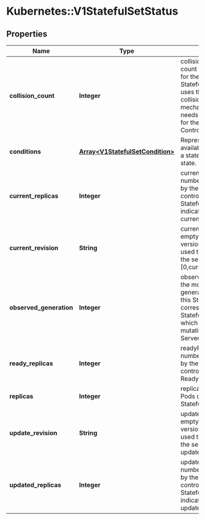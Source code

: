 # Kubernetes::V1StatefulSetStatus

## Properties
Name | Type | Description | Notes
------------ | ------------- | ------------- | -------------
**collision_count** | **Integer** | collisionCount is the count of hash collisions for the StatefulSet. The StatefulSet controller uses this field as a collision avoidance mechanism when it needs to create the name for the newest ControllerRevision. | [optional] 
**conditions** | [**Array&lt;V1StatefulSetCondition&gt;**](V1StatefulSetCondition.md) | Represents the latest available observations of a statefulset&#39;s current state. | [optional] 
**current_replicas** | **Integer** | currentReplicas is the number of Pods created by the StatefulSet controller from the StatefulSet version indicated by currentRevision. | [optional] 
**current_revision** | **String** | currentRevision, if not empty, indicates the version of the StatefulSet used to generate Pods in the sequence [0,currentReplicas). | [optional] 
**observed_generation** | **Integer** | observedGeneration is the most recent generation observed for this StatefulSet. It corresponds to the StatefulSet&#39;s generation, which is updated on mutation by the API Server. | [optional] 
**ready_replicas** | **Integer** | readyReplicas is the number of Pods created by the StatefulSet controller that have a Ready Condition. | [optional] 
**replicas** | **Integer** | replicas is the number of Pods created by the StatefulSet controller. | 
**update_revision** | **String** | updateRevision, if not empty, indicates the version of the StatefulSet used to generate Pods in the sequence [replicas-updatedReplicas,replicas) | [optional] 
**updated_replicas** | **Integer** | updatedReplicas is the number of Pods created by the StatefulSet controller from the StatefulSet version indicated by updateRevision. | [optional] 


